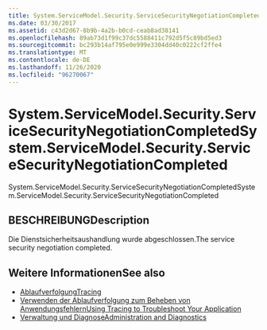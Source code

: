 ```yaml
---
title: System.ServiceModel.Security.ServiceSecurityNegotiationCompleted
ms.date: 03/30/2017
ms.assetid: c43d2d67-8b9b-4a2b-b0cd-ceab8ad38141
ms.openlocfilehash: 89ab73d1f99c37dc5588411c792d5f5c89bd5ed3
ms.sourcegitcommit: bc293b14af795e0e999e3304dd40c0222cf2ffe4
ms.translationtype: MT
ms.contentlocale: de-DE
ms.lasthandoff: 11/26/2020
ms.locfileid: "96270067"
---
```

# <a name="systemservicemodelsecurityservicesecuritynegotiationcompleted"></a><span data-ttu-id="ff330-102">System.ServiceModel.Security.ServiceSecurityNegotiationCompleted</span><span class="sxs-lookup"><span data-stu-id="ff330-102">System.ServiceModel.Security.ServiceSecurityNegotiationCompleted</span></span>

<span data-ttu-id="ff330-103">System.ServiceModel.Security.ServiceSecurityNegotiationCompleted</span><span class="sxs-lookup"><span data-stu-id="ff330-103">System.ServiceModel.Security.ServiceSecurityNegotiationCompleted</span></span>  
  
## <a name="description"></a><span data-ttu-id="ff330-104">BESCHREIBUNG</span><span class="sxs-lookup"><span data-stu-id="ff330-104">Description</span></span>  

 <span data-ttu-id="ff330-105">Die Dienstsicherheitsaushandlung wurde abgeschlossen.</span><span class="sxs-lookup"><span data-stu-id="ff330-105">The service security negotiation completed.</span></span>  
  
## <a name="see-also"></a><span data-ttu-id="ff330-106">Weitere Informationen</span><span class="sxs-lookup"><span data-stu-id="ff330-106">See also</span></span>

- [<span data-ttu-id="ff330-107">Ablaufverfolgung</span><span class="sxs-lookup"><span data-stu-id="ff330-107">Tracing</span></span>](index.md)
- [<span data-ttu-id="ff330-108">Verwenden der Ablaufverfolgung zum Beheben von Anwendungsfehlern</span><span class="sxs-lookup"><span data-stu-id="ff330-108">Using Tracing to Troubleshoot Your Application</span></span>](using-tracing-to-troubleshoot-your-application.md)
- [<span data-ttu-id="ff330-109">Verwaltung und Diagnose</span><span class="sxs-lookup"><span data-stu-id="ff330-109">Administration and Diagnostics</span></span>](../index.md)
